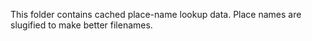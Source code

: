 This folder contains cached place-name lookup data. Place names are slugified to make better filenames.
